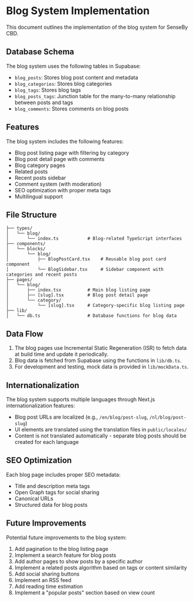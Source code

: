 # Blog System Implementation

This document outlines the implementation of the blog system for SenseBy CBD.

## Database Schema

The blog system uses the following tables in Supabase:

- `blog_posts`: Stores blog post content and metadata
- `blog_categories`: Stores blog categories
- `blog_tags`: Stores blog tags
- `blog_posts_tags`: Junction table for the many-to-many relationship between posts and tags
- `blog_comments`: Stores comments on blog posts

## Features

The blog system includes the following features:

- Blog post listing page with filtering by category
- Blog post detail page with comments
- Blog category pages
- Related posts
- Recent posts sidebar
- Comment system (with moderation)
- SEO optimization with proper meta tags
- Multilingual support

## File Structure

```
├── types/
│   └── blog/
│       └── index.ts           # Blog-related TypeScript interfaces
├── components/
│   └── blocks/
│       └── blog/
│           ├── BlogPostCard.tsx    # Reusable blog post card component
│           └── BlogSidebar.tsx     # Sidebar component with categories and recent posts
├── pages/
│   └── blog/
│       ├── index.tsx          # Main blog listing page
│       ├── [slug].tsx         # Blog post detail page
│       └── category/
│           └── [slug].tsx     # Category-specific blog listing page
├── lib/
│   └── db.ts                  # Database functions for blog data
```

## Data Flow

1. The blog pages use Incremental Static Regeneration (ISR) to fetch data at build time and update it periodically.
2. Blog data is fetched from Supabase using the functions in `lib/db.ts`.
3. For development and testing, mock data is provided in `lib/mockData.ts`.

## Internationalization

The blog system supports multiple languages through Next.js internationalization features:

- Blog post URLs are localized (e.g., `/en/blog/post-slug`, `/nl/blog/post-slug`)
- UI elements are translated using the translation files in `public/locales/`
- Content is not translated automatically - separate blog posts should be created for each language

## SEO Optimization

Each blog page includes proper SEO metadata:

- Title and description meta tags
- Open Graph tags for social sharing
- Canonical URLs
- Structured data for blog posts

## Future Improvements

Potential future improvements to the blog system:

1. Add pagination to the blog listing page
2. Implement a search feature for blog posts
3. Add author pages to show posts by a specific author
4. Implement a related posts algorithm based on tags or content similarity
5. Add social sharing buttons
6. Implement an RSS feed
7. Add reading time estimation
8. Implement a "popular posts" section based on view count
